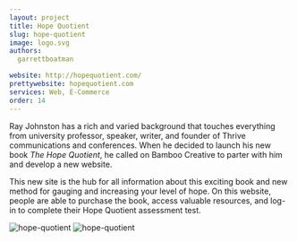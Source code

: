 ```yaml
---
layout: project
title: Hope Quotient
slug: hope-quotient
image: logo.svg 
authors:
  garrettboatman

website: http://hopequotient.com/
prettywebsite: hopequotient.com
services: Web, E-Commerce
order: 14
---
```


Ray Johnston has a rich and varied background that touches everything from university professor, speaker, writer, and founder of Thrive communications and conferences. When he decided to launch his new book _The Hope Quotient_, he called on Bamboo Creative to parter with him and develop a new website.

This new site is the hub for all information about this exciting book and new method for gauging and increasing your level of hope. On this website, people are able to purchase the book, access valuable resources, and log-in to complete their Hope Quotient assessment test.

![hope-quotient](/images/client-assets/{{page.slug}}/01.jpg)
![hope-quotient](/images/client-assets/{{page.slug}}/02.jpg)